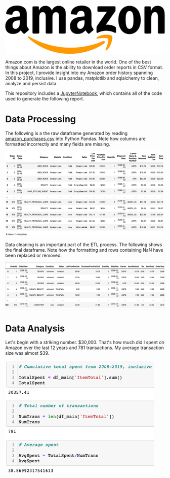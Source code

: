![Amazon Logo](https://github.com/AmitSamra/AmazonOrderHistory/blob/master/img/amazon_logo.png)


Amazon.com is the largest online retailer in the world. One of the best things about Amazon is the ability to download order reports in CSV format. In this project, I provide insight into my Amazon order history spanning 2008 to 2019, inclusive. I use pandas, matplotlib and sqlalchemy to clean, analyze and persist data. 

This repository includes a [JupyterNotebook](https://github.com/AmitSamra/AmazonOrderHistory/blob/master/AmazonOrderHistory.ipynb), which contains all of the code used to generate the following report. 

# Data Processing

The following is a the raw dataframe generated by reading [amazon_purchases.csv](https://github.com/AmitSamra/AmazonOrderHistory/blob/master/amazon_purchases.csv) into Python Pandas. Note how columns are formatted incorrectly and many fields are missing. 

![Raw Dataframe](https://github.com/AmitSamra/AmazonOrderHistory/blob/master/img/raw_dataframe.png)

Data cleaning is an important part of the ETL process. The following shows the final dataframe. Note how the formatting and rows containing NaN have been replaced or removed.

![Final Dataframe](https://github.com/AmitSamra/AmazonOrderHistory/blob/master/img/final_dataframe.png)

# Data Analysis

Let's begin with a striking number. $30,000. That's how much did I spent on Amazon over the last 12 years and 781 transactions. My average transaction size was almost $39.

![Total Spending](https://github.com/AmitSamra/AmazonOrderHistory/blob/master/img/total_spent.png)


